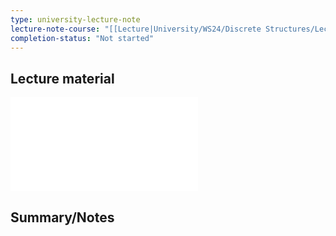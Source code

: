 ```yaml
---
type: university-lecture-note
lecture-note-course: "[[Lecture|University/WS24/Discrete Structures/Lecture]]"
completion-status: "Not started"
---
```

## Lecture material
![](_attachments/DiskreteStrukturen_3.pdf)
## Summary/Notes
